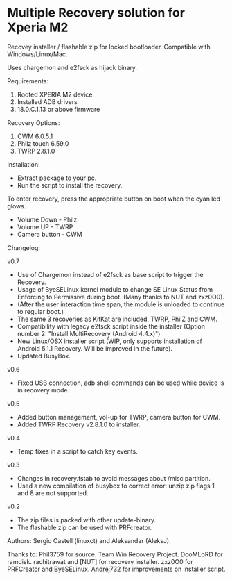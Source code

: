 Multiple Recovery solution for Xperia M2
========================================

Recovey installer / flashable zip for locked bootloader. Compatible with Windows/Linux/Mac.

Uses chargemon and e2fsck as hijack binary.

Requirements:
1. Rooted XPERIA M2 device
2. Installed ADB drivers
3. 18.0.C.1.13 or above firmware

Recovery Options:
1. CWM 6.0.5.1
2. Philz touch 6.59.0
3. TWRP 2.8.1.0

Installation:
- Extract package to your pc.
- Run the script to install the recovery.

To enter recovery, press the appropriate button on boot when the cyan led glows.
- Volume Down   - Philz
- Volume UP     - TWRP
- Camera button - CWM

Changelog:

v0.7
- Use of Chargemon instead of e2fsck as base script to trigger the Recovery.
- Usage of ByeSELinux kernel module to change SE Linux Status from Enforcing to Permissive during boot. (Many thanks to NUT and zxz0O0). 
- (After the user interaction time span, the module is unloaded to continue to regular boot.)
- The same 3 recoveries as KitKat are included, TWRP, PhilZ and CWM. 
- Compatibility with legacy e2fsck script inside the installer (Option number 2: "Install MultiRecovery (Android 4.4.x)")
- New Linux/OSX installer script (WIP, only supports installation of Android 5.1.1 Recovery. Will be improved in the future).
- Updated BusyBox.

v0.6 
- Fixed USB connection, adb shell commands can be used while device is in recovery mode.

v0.5 
- Added button management, vol-up for TWRP, camera button for CWM.
- Added TWRP Recovery v2.8.1.0 to installer.

v0.4
- Temp fixes in a script to catch key events. 

v0.3 
- Changes in recovery.fstab to avoid messages about /misc partition.
- Used a new compilation of busybox to correct error: unzip zip flags 1 and 8 are not supported.

v0.2 
- The zip files is packed with other update-binary.
- The flashable zip can be used with PRFcreator.

Authors: Sergio Castell (linuxct) and Aleksandar (AleksJ).

Thanks to: 
Phil3759 for source.
Team Win Recovery Project. 
DooMLoRD for ramdisk.
rachitrawat and [NUT] for recovery installer.
zxz0O0 for PRFCreator and ByeSELinux.
Andrej732 for improvements on installer script.
